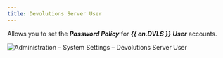 ```yaml
---
title: Devolutions Server User
---
```

Allows you to set the ***Password Policy*** for ***{{ en.DVLS }}*** ***User*** accounts. 

![Administration – System Settings – Devolutions Server User](https://webdevolutions.azureedge.net/docs/en/server/ServerOp8075.png)